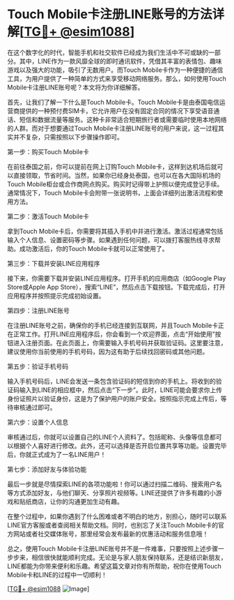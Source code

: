 # Touch Mobile卡注册LINE账号的方法详解[[TG💪+ @esim1088](https://t.me/s/esim1088)]

在这个数字化的时代，智能手机和社交软件已经成为我们生活中不可或缺的一部分。其中，LINE作为一款风靡全球的即时通讯软件，凭借其丰富的表情包、趣味游戏以及强大的功能，吸引了无数用户。而Touch Mobile卡作为一种便捷的通信工具，为用户提供了一种简单的方式来享受移动网络服务。那么，如何使用Touch Mobile卡注册LINE账号呢？本文将为你详细解答。

首先，让我们了解一下什么是Touch Mobile卡。Touch Mobile卡是由泰国电信运营商提供的一种预付费SIM卡，它允许用户在没有固定合同的情况下享受语音通话、短信和数据流量等服务。这种卡非常适合短期旅行者或需要临时使用本地网络的人群。而对于想要通过Touch Mobile卡注册LINE账号的用户来说，这一过程其实并不复杂，只需按照以下步骤操作即可。

第一步：购买Touch Mobile卡

在前往泰国之前，你可以提前在网上订购Touch Mobile卡，这样到达机场后就可以直接领取，节省时间。当然，如果你已经身处泰国，也可以在各大国际机场的Touch Mobile柜台或合作商网点购买。购买时记得带上护照以便完成登记手续。通常情况下，Touch Mobile卡会附带一张说明书，上面会详细列出激活流程和使用方法。

第二步：激活Touch Mobile卡

拿到Touch Mobile卡后，你需要将其插入手机中并进行激活。激活过程通常包括输入个人信息、设置密码等步骤。如果遇到任何问题，可以拨打客服热线寻求帮助。成功激活后，你的Touch Mobile卡就可以正常使用了。

第三步：下载并安装LINE应用程序

接下来，你需要下载并安装LINE应用程序。打开手机的应用商店（如Google Play Store或Apple App Store），搜索“LINE”，然后点击下载按钮。下载完成后，打开应用程序并按照提示完成初始设置。

第四步：注册LINE账号

在注册LINE账号之前，确保你的手机已经连接到互联网，并且Touch Mobile卡正在正常工作。打开LINE应用程序后，你会看到一个欢迎界面，点击“开始使用”按钮进入注册页面。在此页面上，你需要输入手机号码并获取验证码。这里要注意，建议使用你当前使用的手机号码，因为这有助于后续找回密码或其他问题。

第五步：验证手机号码

输入手机号码后，LINE会发送一条包含验证码的短信到你的手机上。将收到的验证码输入到LINE的相应框中，然后点击“下一步”。此时，LINE可能会要求你上传身份证照片以验证身份，这是为了保护用户的账户安全。按照指示完成上传后，等待审核通过即可。

第六步：设置个人信息

审核通过后，你就可以设置自己的LINE个人资料了。包括昵称、头像等信息都可以根据个人喜好进行修改。此外，还可以选择是否开启位置共享等功能。设置完毕后，你就正式成为了一名LINE用户！

第七步：添加好友与体验功能

最后一步就是尽情探索LINE的各项功能啦！你可以通过扫描二维码、搜索用户名等方式添加好友，与他们聊天、分享照片视频等。LINE还提供了许多有趣的小游戏和贴纸商店，让你的沟通更加生动有趣。

在整个过程中，如果你遇到了什么困难或者不明白的地方，别担心，随时可以联系LINE官方客服或者查阅相关帮助文档。同时，也别忘了关注Touch Mobile卡的官方网站或者社交媒体账号，那里经常会发布最新的优惠活动和服务信息哦！

总之，使用Touch Mobile卡注册LINE账号并不是一件难事，只要按照上述步骤一步步来，相信很快就能顺利完成。无论是与家人朋友保持联系，还是结识新朋友，LINE都能为你带来便利和乐趣。希望这篇文章对你有所帮助，祝你在使用Touch Mobile卡和LINE的过程中一切顺利！

[[TG💪+ @esim1088](https://t.me/s/esim1088) ![Image](https://i.postimg.cc/4NQfJmqS/Snipaste-2025-05-13-00-14-12.png)]